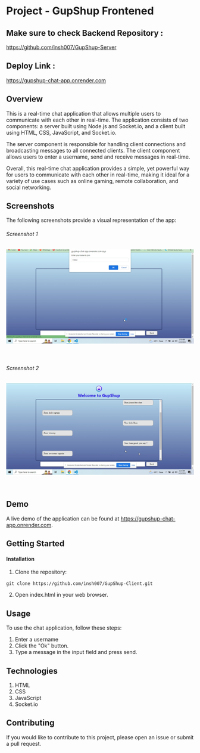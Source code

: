 # Project - GupShup Frontened

## Make sure to check Backend Repository :
https://github.com/insh007/GupShup-Server

## Deploy Link :
https://gupshup-chat-app.onrender.com

## Overview
This is a real-time chat application that allows multiple users to communicate with each other in real-time. The application consists of two components: a server built using Node.js and Socket.io, and a client built using HTML, CSS, JavaScript, and Socket.io.

The server component is responsible for handling client connections and broadcasting messages to all connected clients. The client component allows users to enter a username, send and receive messages in real-time.

Overall, this real-time chat application provides a simple, yet powerful way for users to communicate with each other in real-time, making it ideal for a variety of use cases such as online gaming, remote collaboration, and social networking.

## Screenshots
The following screenshots provide a visual representation of the app:

###### Screenshot 1
![GupShup](./screenshots/screenshot1.png "GupShup Screenshot 1")
<br>
<br>
<br>

###### Screenshot 2
![GupShup](./screenshots/screenshot2.png "GupShup Screenshot 2")
<br>
<br>
<br>

## Demo
A live demo of the application can be found at https://gupshup-chat-app.onrender.com.

## Getting Started
#### Installation
1. Clone the repository:

```
git clone https://github.com/insh007/GupShup-Client.git
```

2. Open index.html in your web browser.

## Usage
To use the chat application, follow these steps:

1. Enter a username
2. Click the "Ok" button.
3. Type a message in the input field and press send.

## Technologies
1. HTML
2. CSS
3. JavaScript
4. Socket.io

## Contributing
If you would like to contribute to this project, please open an issue or submit a pull request.